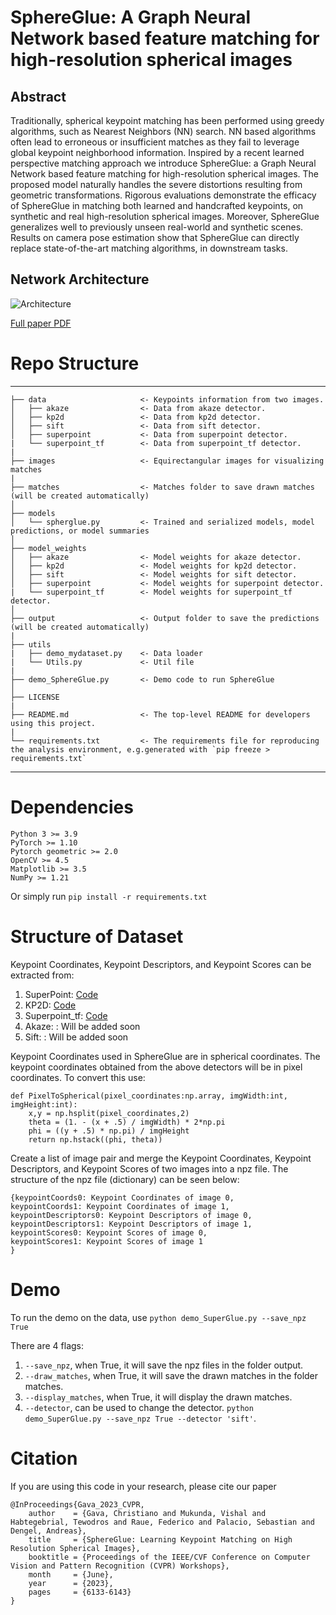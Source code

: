 # SphereGlue: A Graph Neural Network based feature matching for high-resolution spherical images

## Abstract
Traditionally, spherical keypoint matching has been performed using greedy algorithms, such as Nearest Neighbors (NN) search. NN based algorithms often lead to erroneous or insufficient matches as they fail to leverage global keypoint neighborhood information. Inspired by a recent learned perspective matching approach we introduce SphereGlue: a Graph Neural Network based feature matching for high-resolution spherical images. The proposed model naturally handles the severe distortions resulting from geometric transformations. Rigorous evaluations demonstrate the efficacy of SphereGlue in matching both learned and handcrafted keypoints, on synthetic and real high-resolution spherical images. Moreover, SphereGlue generalizes well to previously unseen real-world and synthetic scenes. Results on camera pose estimation show that SphereGlue can directly replace state-of-the-art matching algorithms, in downstream tasks.

## Network Architecture
![Architecture](https://github.com/vishalsharbidar/SphereGlue/assets/68814138/b9197d32-4470-41e8-b533-9278f5d6bd98)

[Full paper PDF](https://openaccess.thecvf.com/content/CVPR2023W/IMW/papers/Gava_SphereGlue_Learning_Keypoint_Matching_on_High_Resolution_Spherical_Images_CVPRW_2023_paper.pdf)


# Repo Structure
------------

    ├── data                     <- Keypoints information from two images. 
    │   ├── akaze                <- Data from akaze detector.
    │   ├── kp2d                 <- Data from kp2d detector.
    │   ├── sift                 <- Data from sift detector.
    │   ├── superpoint           <- Data from superpoint detector.
    |   └── superpoint_tf        <- Data from superpoint_tf detector.
    |
    ├── images                   <- Equirectangular images for visualizing matches
    |
    ├── matches                  <- Matches folder to save drawn matches (will be created automatically)
    │
    ├── models             
    │   └── spherglue.py         <- Trained and serialized models, model predictions, or model summaries     
    │
    ├── model_weights        
    │   ├── akaze                <- Model weights for akaze detector.
    │   ├── kp2d                 <- Model weights for kp2d detector.
    │   ├── sift                 <- Model weights for sift detector.
    │   ├── superpoint           <- Model weights for superpoint detector.
    |   └── superpoint_tf        <- Model weights for superpoint_tf detector.
    │
    ├── output                   <- Output folder to save the predictions (will be created automatically)
    |
    ├── utils              
    |   ├── demo_mydataset.py    <- Data loader
    |   └── Utils.py             <- Util file
    |
    ├── demo_SphereGlue.py       <- Demo code to run SphereGlue
    │
    ├── LICENSE
    |
    ├── README.md                <- The top-level README for developers using this project.
    |
    └── requirements.txt         <- The requirements file for reproducing the analysis environment, e.g.generated with `pip freeze > requirements.txt`
   


--------

# Dependencies
    Python 3 >= 3.9
    PyTorch >= 1.10
    Pytorch geometric >= 2.0
    OpenCV >= 4.5
    Matplotlib >= 3.5
    NumPy >= 1.21

Or simply run ``` pip install -r requirements.txt ```

# Structure of Dataset

Keypoint Coordinates, Keypoint Descriptors, and Keypoint Scores can be extracted from:
1. SuperPoint: [Code](https://github.com/magicleap/SuperPointPretrainedNetwork)
2. KP2D: [Code](https://github.com/TRI-ML/KP2D)
3. Superpoint_tf: [Code](https://github.com/rpautrat/SuperPoint)
4. Akaze: : Will be added soon
5. Sift: : Will be added soon


Keypoint Coordinates used in SphereGlue are in spherical coordinates. The keypoint coordinates obtained from the above detectors will be in pixel coordinates. To convert this use: 
```
def PixelToSpherical(pixel_coordinates:np.array, imgWidth:int, imgHeight:int):
    x,y = np.hsplit(pixel_coordinates,2)
    theta = (1. - (x + .5) / imgWidth) * 2*np.pi
    phi = ((y + .5) * np.pi) / imgHeight
    return np.hstack((phi, theta))
```   

Create a list of image pair and merge the Keypoint Coordinates, Keypoint Descriptors, and Keypoint Scores of two images into a npz file. The structure of the npz file (dictionary) can be seen below:
``` 
{keypointCoords0: Keypoint Coordinates of image 0,
keypointCoords1: Keypoint Coordinates of image 1, 
keypointDescriptors0: Keypoint Descriptors of image 0,
keypointDescriptors1: Keypoint Descriptors of image 1,
keypointScores0: Keypoint Scores of image 0,
keypointScores1: Keypoint Scores of image 1
}
```

# Demo
To run the demo on the data, use ``` python demo_SuperGlue.py --save_npz True ```

There are 4 flags:
1. ``` --save_npz ```, when True, it will save the npz files in the folder output.
2. ``` --draw_matches ```, when True, it will save the drawn matches in the folder matches.
3. ``` --display_matches ```, when True, it will display the drawn matches.
4. ``` --detector ```, can be used to change the detector.
   ``` python demo_SuperGlue.py --save_npz True --detector 'sift' ```. 

# Citation
If you are using this code in your research, please cite our paper
```
@InProceedings{Gava_2023_CVPR,
    author    = {Gava, Christiano and Mukunda, Vishal and Habtegebrial, Tewodros and Raue, Federico and Palacio, Sebastian and Dengel, Andreas},
    title     = {SphereGlue: Learning Keypoint Matching on High Resolution Spherical Images},
    booktitle = {Proceedings of the IEEE/CVF Conference on Computer Vision and Pattern Recognition (CVPR) Workshops},
    month     = {June},
    year      = {2023},
    pages     = {6133-6143}
}
```
